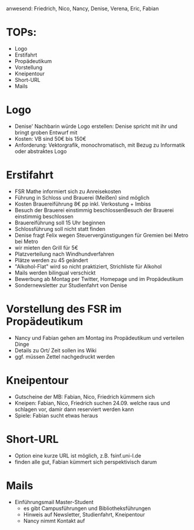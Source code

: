 ---
---

anwesend: Friedrich, Nico, Nancy, Denise, Verena, Eric, Fabian

# TOPs:

- Logo
- Erstifahrt
- Propädeutikum
- Vorstellung
- Kneipentour
- Short-URL
- Mails

# Logo

- Denise' Nachbarin würde Logo erstellen: Denise spricht mit ihr und bringt groben Entwurf mit
- Kosten: VB sind 50€ bis 150€
- Anforderung: Vektorgrafik, monochromatisch, mit Bezug zu Informatik oder abstraktes Logo

# Erstifahrt

- FSR Mathe informiert sich zu Anreisekosten
- Führung in Schloss und Brauerei (Meißen) sind möglich
- Kosten Brauereiführung 8€ pp inkl. Verkostung + Imbiss
- Besuch der Brauerei einstimmig beschlossenBesuch der Brauerei einstimmig beschlossen
- Brauereiführung soll 15 Uhr beginnen
- Schlossführung soll nicht statt finden
- Denise fragt Felix wegen Steuervergünstigungen für Gremien bei Metro bei Metro
- wir mieten den Grill für 5€
- Platzverteilung nach Windhundverfahren
- Plätze werden zu 45 geändert
- "Alkohol-Flat" wird so nicht praktiziert, Strichliste für Alkohol
- Mails werden bilingual verschickt
- Bewerbung ab Montag per Twitter, Homepage und im Propädeutikum
- Sondernewsletter zur Studienfahrt von Denise

# Vorstellung des FSR im Propädeutikum

- Nancy und Fabian gehen am Montag ins Propädeutikum und verteilen Dinge
- Details zu Ort/ Zeit sollen ins Wiki
- ggf. müssen Zettel nachgedruckt werden

# Kneipentour

- Gutscheine der MB: Fabian, Nico, Friedrich kümmern sich
- Kneipen: Fabian, Nico, Friedrich suchen 24.09. welche raus und schlagen vor, damir dann reserviert werden kann
- Spiele: Fabian sucht etwas heraus

# Short-URL

- Option eine kurze URL ist möglich, z.B. fsinf.uni-l.de
- finden alle gut, Fabian kümmert sich perspektivisch darum

# Mails

- Einführungsmail Master-Student
  - es gibt Campusführungen und Bibliotheksführungen
  - Hinweis auf Newsletter, Studienfahrt, Kneipentour
  - Nancy nimmt Kontakt auf
